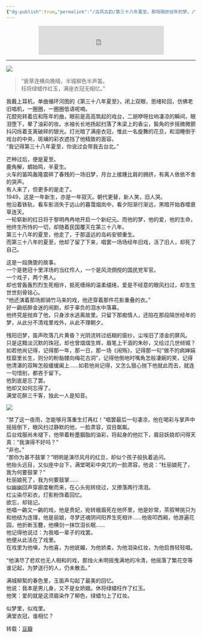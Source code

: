 ```yaml
---
{"dg-publish":true,"permalink":"/古风古韵/第三十八年夏至，那场隔世经年的梦。/","noteIcon":""}
---
```


<div style="text-align:center;">
<iframe frameborder="0" border="1" marginwidth="0" marginheight="0" width="333" height="77" src="https://music.163.com/outchain/player?type=2&id=101126&auto=0&height=66">
</iframe>
</div>

---

![](/img/user/古风古韵/media/cb2115c193a265aba1e1eeb869858a97_MD5.jpg)

> “衰草连横向晚晴，半城柳色半声笛。  
> 枉将绿蜡作红玉，满座衣冠无相忆。”
>



我戴上耳机，单曲循环河图的《第三十八年夏至》，闭上双眼，思绪轮回，仿佛老旧唱机，一圈圈，一圈圈低语呢喃。  
花腔宛转着应和陈年的曲，眼前是高高筑起的戏台，二胡咿呀拉响凄凉的瞬间，眼泪堕下，晕了油彩的妆。水袖长长地扬起扫落了朱梁上的香尘，鬓角的步摇微微颤抖闪烁着支离破碎的银光。灯光暗了满座衣冠，惟此一名旋舞的花旦，和泪睡倒于戏台的中央，斑斓的彩衣遮挡了他精致的面容。  
“我记得第三十八年夏至，你说过会带我去台北。”

芒种过后，便是夏至。  
鹿角解，蜩始鸣，半夏生。  
火车的笛鸣轰隆震碎了春残的一场旧梦，月台上接踵比肩的拥挤，有离人依依不舍的哭声。  
有人来了，但更多的是走了。  
1949，这是一年新生，亦是一年寂灭。朝代更替，新人笑，旧人哭。  
他沿着铁轨，看车影消失于远山的暮霭烟岚中，看夕阳渐行渐远，黑暗开始吞噬衰草连天。  
一轮崭新的红日将于黎明冉冉地开启一个新纪元。而他的梦，他的爱，他的生命，他终生所恃的一切，却随着民国覆灭在第三十八年。  
第三十八年的夏至，他走了，于那遥远的岛屿安顿重生。  
而第三十八年的夏至，他却了留了下来，唱罢一场场经年旧戏，活了旧人，却死了自己。

这是一段旖旎的故事。  
一个是艳冠十里洋场的当红伶人，一个是风流倜傥的国民党军官。  
一个戏子，两个男人。  
却也曾轰轰烈烈生死相许，抵死缠绵的温柔缱绻，爱是不经意的眼风扫过，却生生世世刻骨铭心。  
“他还演着那场郎骑竹马来的戏，他还穿着那件花影重叠的衣。”  
好一齣纸醉金迷的闹剧，却于辜负的泪水中落幕。  
他终究是抛弃了他，只身涉水逃离故里。只留下那痴情人，还陷在那段隔世经年的梦，从此分不清戏里戏外，从此不理朝夕。

残阳旧梦，笛声吹落几片黄昏？光阴流转过纸糊的窗纱，尘埃旧了漆金的屏风。  
只是这黯淡沉默的珠冠，却也曾熠熠生辉，眉笔上干涸的朱砂，又绘过几世倾城？  
如若他尚记得，记得那一年，那一日，那一场《闹殇》，记得那一句“做不的病婵娟桂窟里长生，则分的粉骷髅向梅花古洞”，记得他倒地时嘴角怎般凄婉的笑，记得他清湛的双眸怎般缓缓阖上……如若他尚记得，又怎么狠心抛下他就此而去，就连一句惜别，都吝于留下。  
他到底是忘了罢。  
他却又如何忘得了。  
满堂花醉三千客，独此一人是知音。


![](/img/user/古风古韵/media/41e2e349494465ebc45d0db4044daa2f_MD5.jpg)


“禁了这一夜雨，怎能够月落重生灯再红！”唱罢最后一句凄凉，他在喝彩与掌声中摇摇倒下，眼风扫过静默的他，一脸肃容，双目粼粼。  
后台戏服尚未褪下，他带着粉墨胭脂的油彩，将起身的他拦下，眉目妖娆却问得天真：“我演得不好吗？”  
“非也。”  
“那你为甚不鼓掌？”明明是演尽风月的红旦，却似个孩子般执着追问。  
他抬头远目，又似座中台下，满堂喝彩中突兀的一脸肃容，他说：“杜丽娘死了，我为何要鼓掌？”  
杜丽娘死了，我为何要鼓掌……  
似幽幽回声穿廊度榭而来，在心头宛转绕过，又撩落两行清泪。  
红尘染尽彩衣，灯影粉饰着回忆。  
欲忘，却铭记。  
他唱一齣又一齣的戏，他是贵妃，宛转蛾眉死在他怀里，他是妙常，茶叙琴挑只为和他结为连理，他是丽娘，寻梦还魂阴间阳界生死相许……他夜叩西厢，他游遍花园，他折断玉簪，他横剑一抹饮泪长眠……  
他记得他说过：为我唱一辈子的戏罢。  
他便从此活在了戏里。  
在戏里为他嗔，为他喜，为他妩媚，为他娇柔，为他泪染红妆，为他启唇轻轻唱。

“他演尽了悲欢也无人相和的戏，那烛火未明摇曳满地的冷清，他摇落了繁花空等谁记起，为梦送行的人，仍未散去。”

满城柳絮的春色里，玉笛声勾起了最美的回忆。  
他说：我本是男儿身，又不是女娇娥。休将绿蜡枉作了红玉。  
他笑：爱的就是这须眉染作了柳色，绿蜡匀上了红妆。


似梦里，似戏里。  
满堂衣冠，谁相忆？


转载：[豆瓣](https://www.douban.com/note/205941757/)